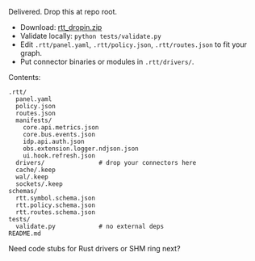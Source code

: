 Delivered. Drop this at repo root.

* Download: [rtt_dropin.zip](sandbox:/mnt/data/rtt_dropin.zip)
* Validate locally: `python tests/validate.py`
* Edit `.rtt/panel.yaml`, `.rtt/policy.json`, `.rtt/routes.json` to fit your graph.
* Put connector binaries or modules in `.rtt/drivers/`.

Contents:

```
.rtt/
  panel.yaml
  policy.json
  routes.json
  manifests/
    core.api.metrics.json
    core.bus.events.json
    idp.api.auth.json
    obs.extension.logger.ndjson.json
    ui.hook.refresh.json
  drivers/               # drop your connectors here
  cache/.keep
  wal/.keep
  sockets/.keep
schemas/
  rtt.symbol.schema.json
  rtt.policy.schema.json
  rtt.routes.schema.json
tests/
  validate.py            # no external deps
README.md
```

Need code stubs for Rust drivers or SHM ring next?